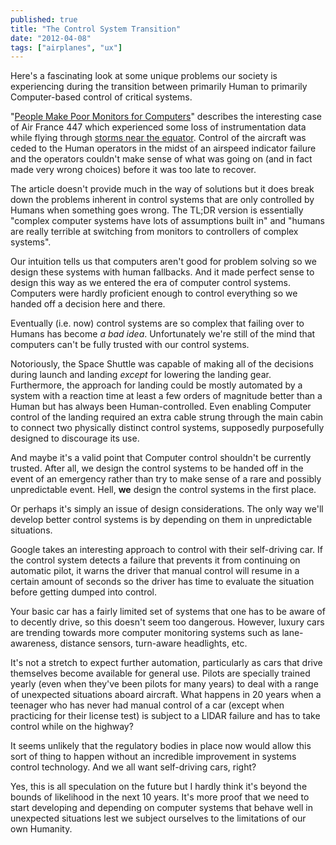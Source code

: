```yaml
---
published: true
title: "The Control System Transition"
date: "2012-04-08"
tags: ["airplanes", "ux"]
---
```

Here's a fascinating look at some unique problems our society is experiencing during the transition between primarily Human to primarily Computer-based control of critical systems.

"[People Make Poor Monitors for Computers](http://www.macroresilience.com/2011/12/29/people-make-poor-monitors-for-computers/)" describes the interesting case of Air France 447 which experienced some loss of instrumentation data while flying through [storms near the equator](http://www.finestructure.com/2009/06/storms-at-the-equator-or-the-itcz/). Control of the aircraft was ceded to the Human operators in the midst of an airspeed indicator failure and the operators couldn't make sense of what was going on (and in fact made very wrong choices) before it was too late to recover.

The article doesn't provide much in the way of solutions but it does break down the problems inherent in control systems that are only controlled by Humans when something goes wrong. The TL;DR version is essentially "complex computer systems have lots of assumptions built in" and "humans are really terrible at switching from monitors to controllers of complex systems".

Our intuition tells us that computers aren't good for problem solving so we design these systems with human fallbacks. And it made perfect sense to design this way as we entered the era of computer control systems. Computers were hardly proficient enough to control everything so we handed off a decision here and there.

Eventually (i.e. now) control systems are so complex that failing over to Humans has become *a bad idea*. Unfortunately we're still of the mind that computers can't be fully trusted with our control systems.

Notoriously, the Space Shuttle was capable of making all of the decisions during launch and landing *except* for lowering the landing gear. Furthermore, the approach for landing could be mostly automated by a system with a reaction time at least a few orders of magnitude better than a Human but has always been Human-controlled. Even enabling Computer control of the landing required an extra cable strung through the main cabin to connect two physically distinct control systems, supposedly purposefully designed to discourage its use.

And maybe it's a valid point that Computer control shouldn't be currently trusted. After all, we design the control systems to be handed off in the event of an emergency rather than try to make sense of a rare and possibly unpredictable event. Hell, **we** design the control systems in the first place.

Or perhaps it's simply an issue of design considerations. The only way we'll develop better control systems is by depending on them in unpredictable situations.

Google takes an interesting approach to control with their self-driving car. If the control system detects a failure that prevents it from continuing on automatic pilot, it warns the driver that manual control will resume in a certain amount of seconds so the driver has time to evaluate the situation before getting dumped into control.

Your basic car has a fairly limited set of systems that one has to be aware of to decently drive, so this doesn't seem too dangerous. However, luxury cars are trending towards more computer monitoring systems such as lane-awareness, distance sensors, turn-aware headlights, etc.

It's not a stretch to expect further automation, particularly as cars that drive themselves become available for general use. Pilots are specially trained yearly (even when they've been pilots for many years) to deal with a range of unexpected situations aboard aircraft. What happens in 20 years when a teenager who has never had manual control of a car (except when practicing for their license test) is subject to a LIDAR failure and has to take control while on the highway?

It seems unlikely that the regulatory bodies in place now would allow this sort of thing to happen without an incredible improvement in systems control technology. And we all want self-driving cars, right?

Yes, this is all speculation on the future but I hardly think it's beyond the bounds of likelihood in the next 10 years. It's more proof that we need to start developing and depending on computer systems that behave well in unexpected situations lest we subject ourselves to the limitations of our own Humanity.
